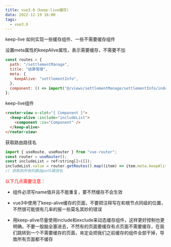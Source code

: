 ```yaml
---
title: vue3.0（keep-live缓存）
data: 2022-12-19 16:00
tags:
  - vue3.0
---
```


keep-live 如何实现一些缓存组件、一些不需要缓存组件

<!-- more -->

设置meta属性的keepAlive属性，表示需要缓存，不需要不加
```js
const routes = {
  path: "/settlementManage",
  title: "结算管理",
  meta: {
    keepAlive: "settlementInfo",
  },
  component: () => import("@/views/settlementManage/settlementInfo/index.vue"),
};
```
keep-live组件
```html
<router-view v-slot="{ Component }">
  <keep-alive :include="includeList">
    <component :is="Component" />
  </keep-alive>
</router-view>
```
获取路由路径名
```js
import { useRoute, useRouter } from "vue-router";
const router = useRouter();
const includeList = ref<string[]>([]);
includeList.value = router.getRoutes().map((item) => item.meta.keepAlive ).filter((item) => (typeof item === "string" ? item : ""));
// 获取到所有的路由path路径名
```

<font color="red">以下几点需要注意：</font>

- 组件必须写name值并且不能重复，要不然缓存不会生效

- vue3中使用了keep-alive缓存的页面，不要把注释写在和根节点同级的位置，不然很可能很有几率的报一些莫名其妙的错误

- 用keep-alive尽量使用include和exclude来动态缓存组件，这样更好控制也更明确。不要一股脑全塞进去，不然有的页面要缓存有点页面不需要缓存，在我们跳转到一个不需要缓存的页面，肯定会把我们之前缓存的组件全部干掉，导致所有页面都不缓存

<!-- more -->
